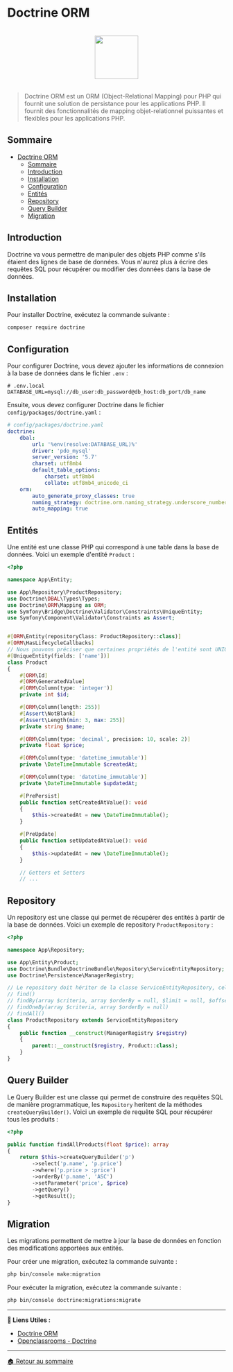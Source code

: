 # Doctrine ORM

<br>

<center>
<img src="https://symfony.com/logos/symfony_black_03.png" width="100">
</center>

<br>

> Doctrine ORM est un ORM (Object-Relational Mapping) pour PHP qui fournit une solution de persistance pour les applications PHP. Il fournit des fonctionnalités de mapping objet-relationnel puissantes et flexibles pour les applications PHP.

## Sommaire

-   [Doctrine ORM](#doctrine-orm)
    -   [Sommaire](#sommaire)
    -   [Introduction](#introduction)
    -   [Installation](#installation)
    -   [Configuration](#configuration)
    -   [Entités](#entités)
    -   [Repository](#repository)
    -   [Query Builder](#query-builder)
    -   [Migration](#migration)

## Introduction

Doctrine va vous permettre de manipuler des objets PHP comme s'ils étaient des lignes de base de données. Vous n'aurez plus à écrire des requêtes SQL pour récupérer ou modifier des données dans la base de données.

## Installation

Pour installer Doctrine, exécutez la commande suivante :

```bash
composer require doctrine
```

## Configuration

Pour configurer Doctrine, vous devez ajouter les informations de connexion à la base de données dans le fichier `.env` :

```env
# .env.local
DATABASE_URL=mysql://db_user:db_password@db_host:db_port/db_name
```

Ensuite, vous devez configurer Doctrine dans le fichier `config/packages/doctrine.yaml` :

```yaml
# config/packages/doctrine.yaml
doctrine:
    dbal:
        url: '%env(resolve:DATABASE_URL)%'
        driver: 'pdo_mysql'
        server_version: '5.7'
        charset: utf8mb4
        default_table_options:
            charset: utf8mb4
            collate: utf8mb4_unicode_ci
    orm:
        auto_generate_proxy_classes: true
        naming_strategy: doctrine.orm.naming_strategy.underscore_number_aware
        auto_mapping: true
```

## Entités

Une entité est une classe PHP qui correspond à une table dans la base de données. Voici un exemple d'entité `Product` :

```php
<?php

namespace App\Entity;

use App\Repository\ProductRepository;
use Doctrine\DBAL\Types\Types;
use Doctrine\ORM\Mapping as ORM;
use Symfony\Bridge\Doctrine\Validator\Constraints\UniqueEntity;
use Symfony\Component\Validator\Constraints as Assert;


#[ORM\Entity(repositoryClass: ProductRepository::class)]
#[ORM\HasLifecycleCallbacks]
// Nous pouvons préciser que certaines propriétés de l'entité sont UNIQUE
#[UniqueEntity(fields: ['name'])]
class Product
{
    #[ORM\Id]
    #[ORM\GeneratedValue]
    #[ORM\Column(type: 'integer')]
    private int $id;

    #[ORM\Column(length: 255)]
    #[Assert\NotBlank]
    #[Assert\Length(min: 3, max: 255)]
    private string $name;

    #[ORM\Column(type: 'decimal', precision: 10, scale: 2)]
    private float $price;

    #[ORM\Column(type: 'datetime_immutable')]
    private \DateTimeImmutable $createdAt;

    #[ORM\Column(type: 'datetime_immutable')]
    private \DateTimeImmutable $updatedAt;

    #[PrePersist]
    public function setCreatedAtValue(): void
    {
        $this->createdAt = new \DateTimeImmutable();
    }

    #[PreUpdate]
    public function setUpdatedAtValue(): void
    {
        $this->updatedAt = new \DateTimeImmutable();
    }

    // Getters et Setters
    // ...
```

## Repository

Un repository est une classe qui permet de récupérer des entités à partir de la base de données. Voici un exemple de repository `ProductRepository` :

```php
<?php

namespace App\Repository;

use App\Entity\Product;
use Doctrine\Bundle\DoctrineBundle\Repository\ServiceEntityRepository;
use Doctrine\Persistence\ManagerRegistry;

// Le repository doit hériter de la classe ServiceEntityRepository, cela permet d'utiliser les méthodes de base de données de Doctrine ORM :
// find()
// findBy(array $criteria, array $orderBy = null, $limit = null, $offset = null)
// findOneBy(array $criteria, array $orderBy = null)
// findAll()
class ProductRepository extends ServiceEntityRepository
{
    public function __construct(ManagerRegistry $registry)
    {
        parent::__construct($registry, Product::class);
    }
}
```

## Query Builder

Le Query Builder est une classe qui permet de construire des requêtes SQL de manière programmatique, les `Repository` heritent de la méthodes `createQueryBuilder()`. Voici un exemple de requête SQL pour récupérer tous les produits :

```php
<?php

public function findAllProducts(float $price): array
{
    return $this->createQueryBuilder('p')
        ->select('p.name', 'p.price')
        ->where('p.price > :price')
        ->orderBy('p.name', 'ASC')
        ->setParameter('price', $price)
        ->getQuery()
        ->getResult();
}
```

## Migration

Les migrations permettent de mettre à jour la base de données en fonction des modifications apportées aux entités.

Pour créer une migration, exécutez la commande suivante :

```bash
php bin/console make:migration
```

Pour exécuter la migration, exécutez la commande suivante :

```bash
php bin/console doctrine:migrations:migrate
```

---

**🔗 Liens Utiles :**

-   [Doctrine ORM](https://www.doctrine-project.org/projects/orm.html)
-   [Openclassrooms - Doctrine](https://openclassrooms.com/fr/courses/3619856-developpez-votre-site-web-avec-le-framework-symfony/3622293-la-couche-metier-les-entites)

---

[🏠 Retour au sommaire](#)
